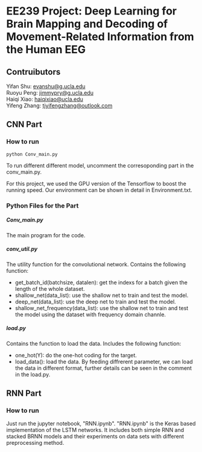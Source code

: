 # EE239 Project: Deep Learning for Brain Mapping and Decoding of Movement-Related Information from the Human EEG
## Contruibutors
Yifan Shu: evanshu@g.ucla.edu <br />
Ruoyu Peng: jimmypry@g.ucla.edu <br/>
Haiqi Xiao: haiqixiao@ucla.edu <br/>
Yifeng Zhang: tjyifengzhang@outlook.com <br />
## CNN Part

### How to run
```
python Conv_main.py
```
To run different different model, uncomment the corresoponding part in the conv_main.py.

For this project, we used the GPU version of the Tensorflow to boost the running speed. Our environment can be shown in detail in Environment.txt.

### Python Files for the Part
##### Conv_main.py
The main program for the code.
##### conv_util.py
The utility function for the convolutional network. Contains the following function:
* get_batch_id(batchsize, datalen): get the indexs for a batch given the length of the whole dataset.
* shallow_net(data_list): use the shallow net to train and test the model.
* deep_net(data_list): use the deep net to train and test the model.
* shallow_net_frequency(data_list): use the shallow net to train and test the model using the dataset with frequency domain channle.
##### load.py
Contains the function to load the data. Includes the following function:
* one_hot(Y): do the one-hot coding for the target.
* load_data(): load the data. By feeding diffrerent parameter, we can load the data in different format, further details can be seen in the comment in the load.py.

## RNN Part
### How to run
Just run the jupyter notebook, "RNN.ipynb". "RNN.ipynb" is the Keras based implementation of the LSTM networks. It includes both simple RNN and stacked BRNN models and their experiments on data sets with different preprocessing method.